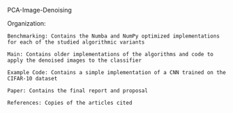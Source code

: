 PCA-Image-Denoising

Organization:

	Benchmarking: Contains the Numba and NumPy optimized implementations for each of the studied algorithmic variants

	Main: Contains older implementations of the algorithms and code to apply the denoised images to the classifier

	Example Code: Contains a simple implementation of a CNN trained on the CIFAR-10 dataset

	Paper: Contains the final report and proposal

	References: Copies of the articles cited
